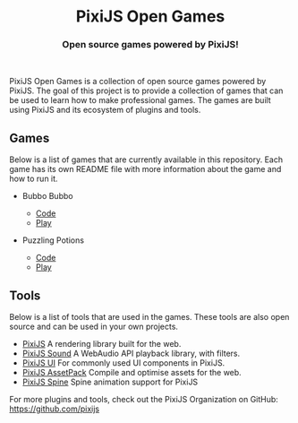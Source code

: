 <div align="center">
    <h1>PixiJS Open Games</h1>
    <h3>Open source games powered by PixiJS!</h3>
</div>
<br>

PixiJS Open Games is a collection of open source games powered by PixiJS. The goal of this project is to provide a collection of games that can be used to learn how to make professional games. The games are built using PixiJS and its ecosystem of plugins and tools.

## Games

Below is a list of games that are currently available in this repository. Each game has its own README file with more information about the game and how to run it.

- Bubbo Bubbo
  - [Code](/bubbo-bubbo/README.md)
  - [Play](https://bubbo-bubbo.netlify.app/)

- Puzzling Potions
  - [Code](/puzzling-potions/README.md)
  - [Play](https://puzzling-potions.netlify.app/)

## Tools

Below is a list of tools that are used in the games. These tools are also open source and can be used in your own projects.

- [PixiJS](https://github.com/pixijs/pixijs) A rendering library built for the web.
- [PixiJS Sound](https://github.com/pixijs/sound) A WebAudio API playback library, with filters.
- [PixiJS UI](https://github.com/pixijs/ui) For commonly used UI components in PixiJS.
- [PixiJS AssetPack](https://github.com/pixijs/assetpack) Compile and optimise assets for the web.
- [PixiJS Spine](https://github.com/pixijs/spine) Spine animation support for PixiJS

For more plugins and tools, check out the PixiJS Organization on GitHub: https://github.com/pixijs

